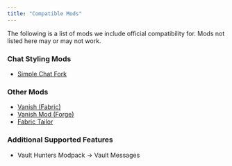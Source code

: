 ```yaml
---
title: "Compatible Mods"
---
```


The following is a list of mods we include official compatibility for. Mods not listed here may or may not work.

### Chat Styling Mods

* [Simple Chat Fork](https://modrinth.com/mod/simplechatfork/)

### Other Mods

* [Vanish (Fabric)](https://modrinth.com/mod/vanish)
* [Vanish Mod (Forge)](https://modrinth.com/mod/vanishmod)
* [Fabric Tailor](https://modrinth.com/mod/fabrictailor)

### Additional Supported Features

* Vault Hunters Modpack -> Vault Messages